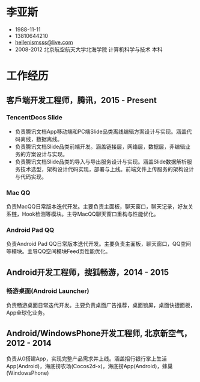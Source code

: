 # 李亚斯
 - 1988-11-11
 - 13810644210
 - hellenismsss@live.com
 - 2008-2012 北京航空航天大学北海学院 计算机科学与技术 本科
 
# 工作经历
## 客戶端开发工程师，腾讯，2015 - Present
### TencentDocs Slide 
 - 负责腾讯文档App移动端和PC端Slide品类离线编辑方案设计与实现。涵盖代码离线，数据离线。
 - 负责腾讯文档Slide品类前端开发。涵盖链接层，网络层，数据层，非编辑业务的方案设计与实现。
 - 负责腾讯文档Slide品类的导入与导出服务设计与实现。涵盖Slide数据解析服务技术选型，架构设计代码实现，部署与上线。前端文件上传服务的架构设计与代码实现。

### Mac QQ
负责MacQQ日常版本迭代开发。主要负责主面板，聊天窗口，聊天记录，好友关系链，Hook检测等模块。主导MacQQ聊天窗口重构与性能优化。

### Android Pad QQ
负责Android Pad QQ日常版本迭代开发。主要负责主面板，聊天窗口，QQ空间等模块。主导QQ空间模块Feed⻚性能优化。

## Android开发工程师，搜狐畅游，2014 - 2015
### 畅游桌面(Android Launcher)
负责畅游桌面日常迭代开发。主要负责桌面广告推荐，桌面锁屏，桌面快捷面板，App全球化业务。

## Android/WindowsPhone开发工程师, 北京新空气，2012 - 2014
负责从0搭建App，实现完整产品需求并上线。涵盖招行银行掌上生活App(Android)，海底捞农场(Cocos2d-x)，海底捞App(Android)，蜂巢(WindowsPhone)
